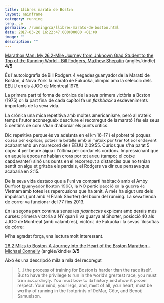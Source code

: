 ```yaml
---
title: Llibres maratò de Boston
layout: mainframe
category: running
lang: ca
permalink: /running/ca/llibres-marato-de-boston.html
date: 2017-03-20 16:22:47.000000000 +01:00
image: ""
description: ""
---
```


[Marathon Man: My 26.2-Mile Journey from Unknown Grad Student to the Top of the Running World -  Bill Rodgers, Matthew Shepatin](https://www.goodreads.com/book/show/15793195-marathon-man) (anglès/kindle) **4/5**

És l'autobiografia de Bill Rodgers 4 vegades guanyador de la Marató de Boston, 4 Nova York, la marató de Fukuoka, olímpic amb la selecció dels EEUU en els JJOO de Montreal 1976.

La primera part té forma de crònica de la seva primera victòria a Boston (1975) on la part final de cada capítol fa un *flashback* a esdeveniments importants de la seva vida.

La crònica una mica repetitiva amb moltes americanisme, però al mateix temps l'autor aconsegueix descriure el recorregut de la marató í fer els seus 5 centims de com s'han d'abordar els punts crítics.

Dic repetitiva perque és va adelanta en el km 16-17 í el pobret té poques coses per explicar, potser la batalla amb si mateix per tirar tot sol endavant acabant amb un nou record dels EEUU 2:09:55.
Curios que s'ha parat 5 cops: 4 per beure aigua í l'última per cordar els cordons.
Impressionant que en aquella època no habian crons por tot arreu (tampoc el cotxe capdavanter) sinó uns punts en el recorregut a distancies que no tenian sentit on algu et gritaba els parcials, el Rodgers va dir que pensava que acabaria en 2:15.

De la seva vida destaco que a l'uni va comparti habitació amb el Amby Burfoot (guanyador Boston 1968), la NO participacció en la guerra de Vietnam amb totes les repercusions que ha tenit. A més ha sigut uns dels impulsors (junt amb el Frank Shorter) del boom del running.
La seva tienda de correr va funcionar del 77 fins 2013.

En la segona part continua sense les *flashbacks* explicant amb detalls més curses: primera victoria a NY quan li va guanya al Shorter, posicció 40 als JJOO de Montreal (amb calambres), victòria de Fukuoka í la sevas filosofias de córrer.

M'ha agradat força, una lectura molt interessant.
 
[26.2 Miles to Boston: A Journey into the Heart of the Boston Marathon - Michael Connelly](https://www.goodreads.com/book/show/18341862-26-2-miles-to-boston) (anglès/kindle) **3/5**
 
Aixó és una descripció mila a mila del recoregut 
 
 > [...] the process of training for Boston is harder than the race itself. But to have the privilege to run in the world’s greatest race, you must train accordingly. You must bow to its history and show it proper respect. Your mind, your legs, and, most of all, your heart, must be worthy of running in the footprints of DeMar, Côté, and Benoit Samuelson.
